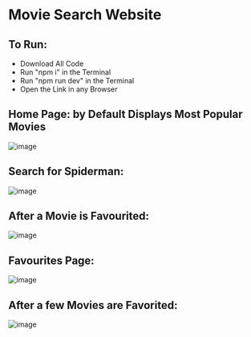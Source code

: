 # Movie Search Website

## To Run:
 - Download All Code
 - Run "npm i" in the Terminal
 - Run "npm run dev" in the Terminal
 - Open the Link in any Browser

## Home Page: by Default Displays Most Popular Movies
![image](https://github.com/user-attachments/assets/559b262f-4025-411c-828b-761e7da55155)

## Search for Spiderman:
![image](https://github.com/user-attachments/assets/61f4217c-a758-41cb-b75a-08e1cec2a88f)

## After a Movie is Favourited: 
![image](https://github.com/user-attachments/assets/fe55ad8f-80ef-489c-bf80-55b496aa08dd)

## Favourites Page:
![image](https://github.com/user-attachments/assets/3d4a97eb-ba64-4f77-9983-0d6af6ab04d0)

## After a few Movies are Favorited:
![image](https://github.com/user-attachments/assets/72300901-5022-4f7f-aab9-36b2e3e79e36)


